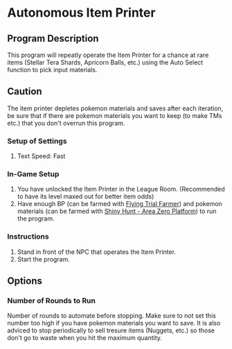 # Autonomous Item Printer

## Program Description

This program will repeatly operate the Item Printer for a chance at rare items (Stellar Tera Shards, Apricorn Balls, etc.) using the Auto Select function to pick input materials.

## Caution

The item printer depletes pokemon materials and saves after each iteration, be sure that if there are pokemon materials you want to keep (to make TMs etc.) that you don't overrun this program.

### Setup of Settings

1. Text Speed: Fast

### In-Game Setup

1. You have unlocked the Item Printer in the League Room. (Recommended to have its level maxed out for better item odds)
2. Have enough BP (can be farmed with [Flying Trial Farmer](PokemonSV/FlyingTrialFarmer.md)) and pokemon materials (can be farmed with [Shiny Hunt - Area Zero Platform](PokemonSV/ShinyHunt-AreaZeroPlatform.md)) to run the program.

### Instructions

1. Stand in front of the NPC that operates the Item Printer.
2. Start the program.

## Options

### Number of Rounds to Run

Number of rounds to automate before stopping. Make sure to not set this number too high if you have pokemon materials you want to save. It is also adviced to stop periodically to sell tresure items (Nuggets, etc.) so those don't go to waste when you hit the maximum quantity.